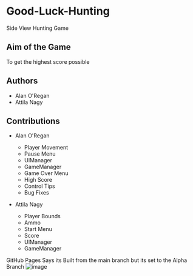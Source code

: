 # Good-Luck-Hunting
 Side View Hunting Game

## Aim of the Game
To get the highest score possible

## Authors
- Alan O'Regan
- Attila Nagy

## Contributions
- Alan O'Regan
  - Player Movement
  - Pause Menu
  - UIManager
  - GameManager
  - Game Over Menu
  - High Score
  - Control Tips
  - Bug Fixes

- Attila Nagy
  - Player Bounds
  - Ammo
  - Start Menu
  - Score
  - UIManager
  - GameManager

GitHub Pages Says its Built from the main branch but its set to the Alpha Branch
![image](https://user-images.githubusercontent.com/72257010/143913105-431ad590-e19e-49d3-8271-28a588a5a07b.png)
